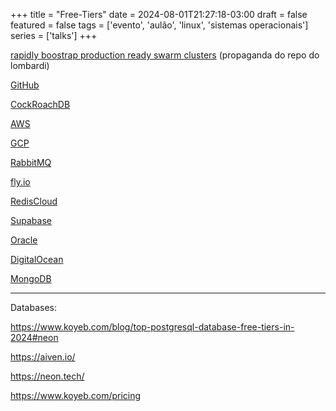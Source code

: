 +++
title = "Free-Tiers"
date = 2024-08-01T21:27:18-03:00
draft = false
featured = false
tags = ['evento', 'aulão', 'linux', 'sistemas operacionais']
series = ['talks']
+++

[rapidly boostrap production ready swarm clusters](https://github.com/LombardiDaniel/swarm-ansible) (propaganda do repo do lombardi)

[GitHub](https://education.github.com/pack)

[CockRoachDB](https://www.cockroachlabs.com/pricing/)

[AWS](https://aws.amazon.com/free/?all-free-tier.sort-by=item.additionalFields.SortRank&all-free-tier.sort-order=asc&awsf.Free%20Tier%20Types=*all&awsf.Free%20Tier%20Categories=*all)

[GCP](https://cloud.google.com/free?hl=en)

[RabbitMQ](https://www.cloudamqp.com/)

[fly.io](https://fly.io/docs/about/pricing/)

[RedisCloud](https://redis.io/pricing/#monthly)

[Supabase](https://supabase.com/pricing)

[Oracle](https://www.oracle.com/cloud/free/)

[DigitalOcean](https://www.digitalocean.com/pricing)

[MongoDB](https://www.mongodb.com/pricing)

---

Databases:

https://www.koyeb.com/blog/top-postgresql-database-free-tiers-in-2024#neon

https://aiven.io/

https://neon.tech/

https://www.koyeb.com/pricing
